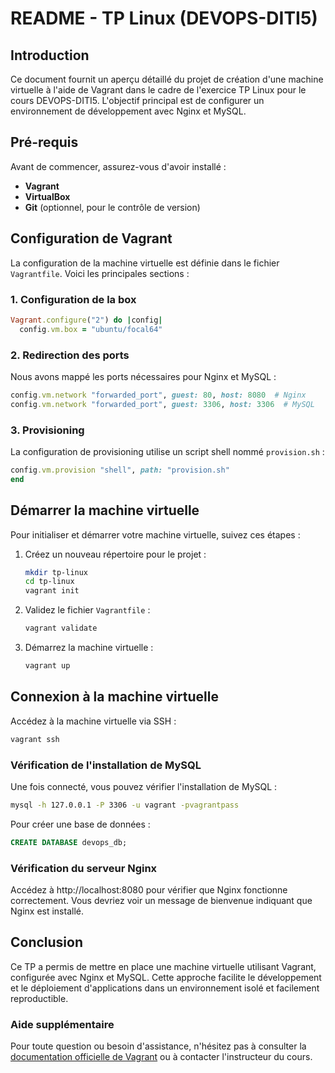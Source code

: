# README - TP Linux (DEVOPS-DITI5)

## Introduction

Ce document fournit un aperçu détaillé du projet de création d'une machine virtuelle à l'aide de Vagrant dans le cadre de l'exercice TP Linux pour le cours DEVOPS-DITI5. L'objectif principal est de configurer un environnement de développement avec Nginx et MySQL.

## Pré-requis

Avant de commencer, assurez-vous d'avoir installé :
- **Vagrant**
- **VirtualBox**
- **Git** (optionnel, pour le contrôle de version)

## Configuration de Vagrant

La configuration de la machine virtuelle est définie dans le fichier `Vagrantfile`. Voici les principales sections :

### 1. Configuration de la box

```ruby
Vagrant.configure("2") do |config|
  config.vm.box = "ubuntu/focal64"
```

### 2. Redirection des ports

Nous avons mappé les ports nécessaires pour Nginx et MySQL :

```ruby
config.vm.network "forwarded_port", guest: 80, host: 8080  # Nginx
config.vm.network "forwarded_port", guest: 3306, host: 3306  # MySQL
```

### 3. Provisioning

La configuration de provisioning utilise un script shell nommé `provision.sh` :

```ruby
config.vm.provision "shell", path: "provision.sh"
end
```

## Démarrer la machine virtuelle

Pour initialiser et démarrer votre machine virtuelle, suivez ces étapes :

1. Créez un nouveau répertoire pour le projet :
   ```bash
   mkdir tp-linux
   cd tp-linux
   vagrant init
   ```

2. Validez le fichier `Vagrantfile` :
   ```bash
   vagrant validate
   ```

3. Démarrez la machine virtuelle :
   ```bash
   vagrant up
   ```

## Connexion à la machine virtuelle

Accédez à la machine virtuelle via SSH :

```bash
vagrant ssh
```

### Vérification de l'installation de MySQL

Une fois connecté, vous pouvez vérifier l'installation de MySQL :

```bash
mysql -h 127.0.0.1 -P 3306 -u vagrant -pvagrantpass
```

Pour créer une base de données :

```sql
CREATE DATABASE devops_db;
```

### Vérification du serveur Nginx

Accédez à http://localhost:8080 pour vérifier que Nginx fonctionne correctement. Vous devriez voir un message de bienvenue indiquant que Nginx est installé.

## Conclusion

Ce TP a permis de mettre en place une machine virtuelle utilisant Vagrant, configurée avec Nginx et MySQL. Cette approche facilite le développement et le déploiement d'applications dans un environnement isolé et facilement reproductible.

### Aide supplémentaire

Pour toute question ou besoin d'assistance, n'hésitez pas à consulter la [documentation officielle de Vagrant](https://www.vagrantup.com/docs) ou à contacter l'instructeur du cours.
